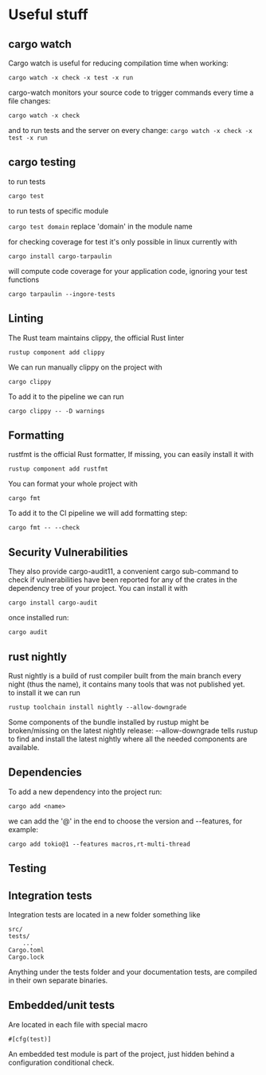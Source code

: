 Useful stuff
============

cargo watch
-----------

Cargo watch is useful for reducing compilation time when working:

`cargo watch -x check -x test -x run`

cargo-watch monitors your source code to trigger commands every time a file changes:

`cargo watch -x check`

and to run tests and the server on every change:
`cargo watch -x check -x test -x run`


cargo testing
-------------

to run tests

`cargo test`

to run tests of specific module

`cargo test domain` replace 'domain' in the module name

for checking coverage for test it's only possible in linux currently with

`cargo install cargo-tarpaulin`

will compute code coverage for your application code, ignoring your test functions

`cargo tarpaulin --ingore-tests`

Linting
-------

The Rust team maintains clippy, the official Rust linter

`rustup component add clippy`

We can run manually clippy on the project with 

`cargo clippy`

To add it to the pipeline we can run

`cargo clippy -- -D warnings`


Formatting
----------

rustfmt is the official Rust formatter, 
If missing, you can easily install it with

`rustup component add rustfmt`

You can format your whole project with

`cargo fmt`

To add it to the CI pipeline we will add formatting step:

`cargo fmt -- --check`

Security Vulnerabilities
------------------------

They also provide cargo-audit11, a convenient cargo sub-command to check if vulnerabilities have been
reported for any of the crates in the dependency tree of your project.
You can install it with

`cargo install cargo-audit`

once installed run:

`cargo audit`


rust nightly
------------

Rust nightly is a build of rust compiler built from the main branch every night (thus the name),
it contains many tools that was not published yet.\
to install it we can run

`rustup toolchain install nightly --allow-downgrade`

Some components of the bundle installed by rustup might be broken/missing on the latest nightly release:
--allow-downgrade tells rustup to find and install the latest nightly where all the needed components are
available.


Dependencies
------------

To add a new dependency into the project run:

`cargo add <name>`

we can add the '@' in the end to choose the version and --features, for example:

`cargo add tokio@1 --features macros,rt-multi-thread`


Testing
-------

Integration tests
-----------------

Integration tests are located in a new folder something like

    src/
    tests/
        ...
    Cargo.toml
    Cargo.lock

Anything under the tests folder and your documentation tests, are compiled in
their own separate binaries.

Embedded/unit tests
-------------------

Are located in each file with special macro

`#[cfg(test)]`

An embedded test module is part of the project, just hidden behind a configuration conditional check.
